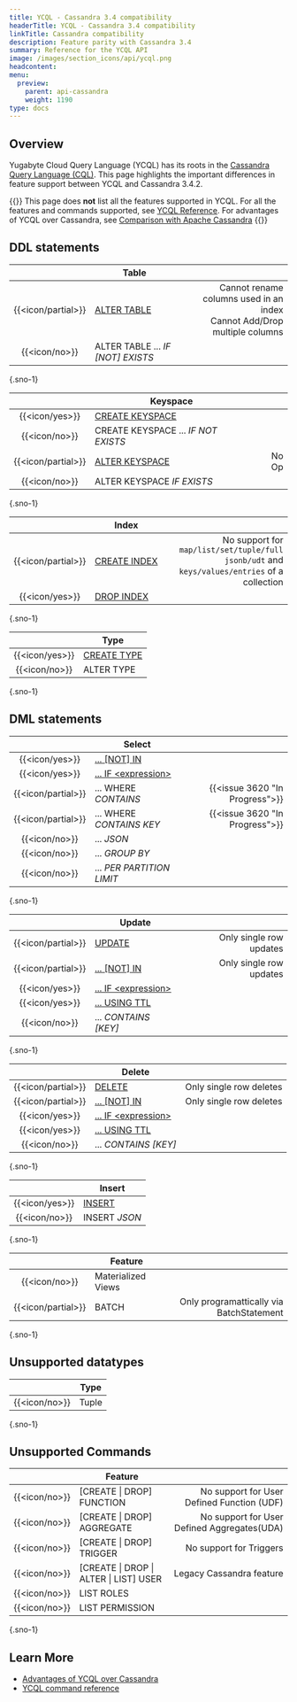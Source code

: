 ```yaml
---
title: YCQL - Cassandra 3.4 compatibility
headerTitle: YCQL - Cassandra 3.4 compatibility
linkTitle: Cassandra compatibility
description: Feature parity with Cassandra 3.4
summary: Reference for the YCQL API
image: /images/section_icons/api/ycql.png
headcontent:
menu:
  preview:
    parent: api-cassandra
    weight: 1190
type: docs
---
```


## Overview

Yugabyte Cloud Query Language (YCQL) has its roots in the [Cassandra Query Language (CQL)](http://cassandra.apache.org/doc/latest/cql/index.html). This page highlights the important differences in feature support between YCQL and Cassandra 3.4.2.

{{<warning>}}
This page does **not** list all the features supported in YCQL. For all the features and commands supported, see [YCQL Reference](../../ycql). For advantages of YCQL over Cassandra, see [Comparison with Apache Cassandra](../../../faq/comparisons/cassandra)
{{</warning>}}

## DDL statements

|                    |                Table                |                                          |
| :----------------: | ----------------------------------- | ---------------------------------------: |
| {{<icon/partial>}} | [ALTER TABLE](../ddl_alter_table)   | Cannot rename columns used in an index<br>Cannot Add/Drop multiple columns|
|   {{<icon/no>}}    | ALTER TABLE ... _IF [NOT] EXISTS_   |                                          |
{.sno-1}

|                    |                 Keyspace                  |       |
| :----------------: | ----------------------------------------- | ----: |
|   {{<icon/yes>}}   | [CREATE KEYSPACE](../ddl_create_keyspace) |       |
|   {{<icon/no>}}    | CREATE KEYSPACE ... _IF NOT EXISTS_       |       |
| {{<icon/partial>}} | [ALTER KEYSPACE](../ddl_alter_keyspace)   | No Op |
|   {{<icon/no>}}    | ALTER KEYSPACE _IF EXISTS_                |       |
{.sno-1}

|                |                Index                 |    |
| :------------: | ------------------------------------ | -: |
| {{<icon/partial>}} | [CREATE&nbsp;INDEX](../ddl_create_index/) | No support for `map/list/set/tuple/full jsonb/udt` and <br> `keys/values/entries` of a collection |
| {{<icon/yes>}} | [DROP INDEX](../ddl_drop_index)      |    |
{.sno-1}

|                |               Type                |
| :------------: | --------------------------------- |
| {{<icon/yes>}} | [CREATE TYPE](../ddl_create_type) |
| {{<icon/no>}}  | ALTER TYPE                        |
{.sno-1}

## DML statements

|                    |                   Select                    |                                |
| :----------------: | ------------------------------------------- | -----------------------------: |
|   {{<icon/yes>}}   | [... [NOT] IN](../dml_select/)              |                                |
|   {{<icon/yes>}}   | [... IF &lt;expression&gt;](../dml_select/) |                                |
| {{<icon/partial>}} | ... WHERE _CONTAINS_                        | {{<issue 3620 "In Progress">}} |
| {{<icon/partial>}} | ... WHERE _CONTAINS KEY_                    | {{<issue 3620 "In Progress">}} |
|   {{<icon/no>}}    | ... _JSON_                                  |                                |
|   {{<icon/no>}}    | ... _GROUP BY_                              |                                |
|   {{<icon/no>}}    | ... _PER PARTITION LIMIT_                   |                                |
{.sno-1}

|                    |                   Update                    |                         |
| :----------------: | ------------------------------------------- | ----------------------: |
| {{<icon/partial>}} | [UPDATE](../dml_update/)                    | Only single row updates |
| {{<icon/partial>}} | [... [NOT] IN](../dml_update/)              | Only single row updates |
|   {{<icon/yes>}}   | [... IF &lt;expression&gt;](../dml_update/) |                         |
|   {{<icon/yes>}}   | [... USING TTL](../dml_update/)             |                         |
|   {{<icon/no>}}    | ... _CONTAINS [KEY]_                        |                         |
{.sno-1}

|                    |                   Delete                    |                         |
| :----------------: | ------------------------------------------- | ----------------------: |
| {{<icon/partial>}} | [DELETE](../dml_delete/)                    | Only single row deletes |
| {{<icon/partial>}} | [... [NOT] IN](../dml_delete/)              | Only single row deletes |
|   {{<icon/yes>}}   | [... IF &lt;expression&gt;](../dml_delete/) |                         |
|   {{<icon/yes>}}   | [... USING TTL](../dml_delete/)             |                         |
|   {{<icon/no>}}    | ... _CONTAINS [KEY]_                        |                         |
{.sno-1}

|                |         Insert          |
| :------------: | ----------------------- |
| {{<icon/yes>}} | [INSERT](../dml_insert) |
| {{<icon/no>}}  | INSERT _JSON_           |
{.sno-1}

|                    |              Feature              |                                          |
| :----------------: | --------------------------------- | ---------------------------------------: |
|   {{<icon/no>}}    | Materialized Views                |                                          |
| {{<icon/partial>}} | BATCH                             | Only programattically via BatchStatement |
{.sno-1}

## Unsupported datatypes

|               | Type  |
| :-----------: | ----- |
| {{<icon/no>}} | Tuple |
{.sno-1}

## Unsupported Commands

|               |                       Feature                       |                                             |
| :-----------: | --------------------------------------------------- | ------------------------------------------: |
| {{<icon/no>}} | [CREATE &vert; DROP] FUNCTION                       |  No support for User Defined Function (UDF) |
| {{<icon/no>}} | [CREATE &vert; DROP] AGGREGATE                      | No support for User Defined Aggregates(UDA) |
| {{<icon/no>}} | [CREATE &vert; DROP] TRIGGER                        |                     No support for Triggers |
| {{<icon/no>}} | [CREATE &vert; DROP &vert; ALTER  &vert; LIST] USER |                    Legacy Cassandra feature |
| {{<icon/no>}} | LIST ROLES                                          |                                             |
| {{<icon/no>}} | LIST PERMISSION                                     |                                             |
{.sno-1}

## Learn More

- [Advantages of YCQL over Cassandra](../../../faq/comparisons/cassandra)
- [YCQL command reference](../)

